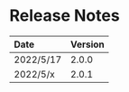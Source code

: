# Release Notes

| Date       | Version   |
| :----      | :---------|
| 2022/5/17  | 2.0.0     |
| 2022/5/x   | 2.0.1     |

